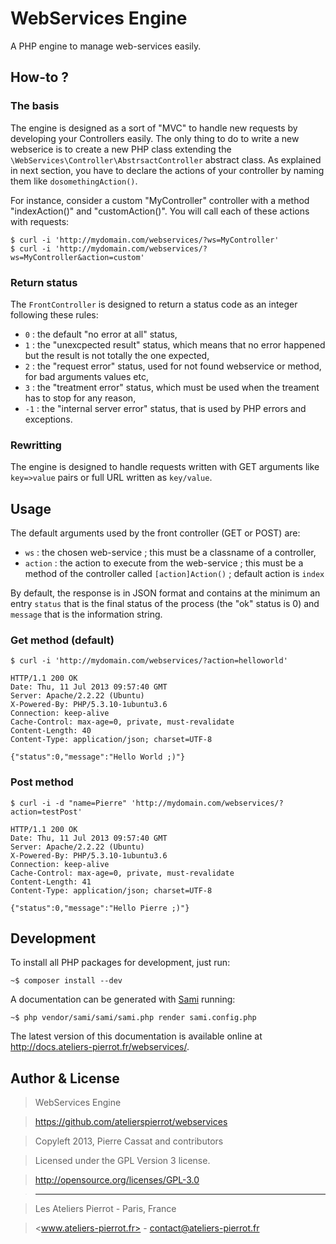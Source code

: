 WebServices Engine
===================

A PHP engine to manage web-services easily.


## How-to ?

### The basis

The engine is designed as a sort of "MVC" to handle new requests by developing your Controllers
easily. The only thing to do to write a new webserice is to create a new PHP class extending
the `\WebServices\Controller\AbstrsactController` abstract class. As explained in next section,
you have to declare the actions of your controller by naming them like `dosomethingAction()`. 

For instance, consider a custom "MyController" controller with a method "indexAction()" and
"customAction()". You will call each of these actions with requests:

    $ curl -i 'http://mydomain.com/webservices/?ws=MyController'
    $ curl -i 'http://mydomain.com/webservices/?ws=MyController&action=custom'

### Return status

The `FrontController` is designed to return a status code as an integer following these rules:

- `0` : the default "no error at all" status,
- `1` : the "unexcpected result" status, which means that no error happened but the result
    is not totally the one expected,
- `2` : the "request error" status, used for not found webservice or method, for bad arguments
    values etc,
- `3` : the "treatment error" status, which must be used when the treament has to stop for
    any reason,
- `-1` : the "internal server error" status, that is used by PHP errors and exceptions.

### Rewritting

The engine is designed to handle requests written with GET arguments like `key=>value` pairs
or full URL written as `key/value`. 


## Usage

The default arguments used by the front controller (GET or POST) are:

- `ws` : the chosen web-service ; this must be a classname of a controller,
- `action` : the action to execute from the web-service ; this must be a method of the controller
    called `[action]Action()` ; default action is `index`

By default, the response is in JSON format and contains at the minimum an entry `status` that is
the final status of the process (the "ok" status is 0) and `message` that is the information
string.


### Get method (default)

    $ curl -i 'http://mydomain.com/webservices/?action=helloworld'

    HTTP/1.1 200 OK
    Date: Thu, 11 Jul 2013 09:57:40 GMT
    Server: Apache/2.2.22 (Ubuntu)
    X-Powered-By: PHP/5.3.10-1ubuntu3.6
    Connection: keep-alive
    Cache-Control: max-age=0, private, must-revalidate
    Content-Length: 40
    Content-Type: application/json; charset=UTF-8

    {"status":0,"message":"Hello World ;)"}

### Post method

    $ curl -i -d "name=Pierre" 'http://mydomain.com/webservices/?action=testPost'

    HTTP/1.1 200 OK
    Date: Thu, 11 Jul 2013 09:57:40 GMT
    Server: Apache/2.2.22 (Ubuntu)
    X-Powered-By: PHP/5.3.10-1ubuntu3.6
    Connection: keep-alive
    Cache-Control: max-age=0, private, must-revalidate
    Content-Length: 41
    Content-Type: application/json; charset=UTF-8

    {"status":0,"message":"Hello Pierre ;)"}


## Development

To install all PHP packages for development, just run:

    ~$ composer install --dev

A documentation can be generated with [Sami](https://github.com/fabpot/Sami) running:

    ~$ php vendor/sami/sami/sami.php render sami.config.php

The latest version of this documentation is available online at <http://docs.ateliers-pierrot.fr/webservices/>.


## Author & License

>    WebServices Engine

>    https://github.com/atelierspierrot/webservices

>    Copyleft 2013, Pierre Cassat and contributors

>    Licensed under the GPL Version 3 license.

>    http://opensource.org/licenses/GPL-3.0

>    ----

>    Les Ateliers Pierrot - Paris, France

>    <www.ateliers-pierrot.fr> - <contact@ateliers-pierrot.fr>
